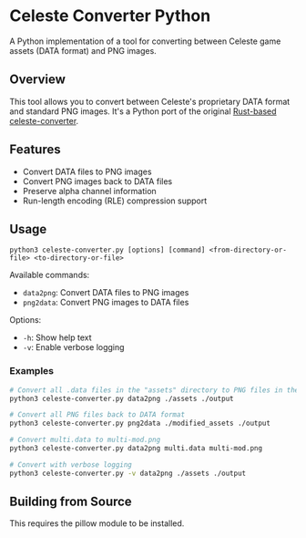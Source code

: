 # Celeste Converter Python

A Python implementation of a tool for converting between Celeste game assets (DATA format) and PNG images.

## Overview

This tool allows you to convert between Celeste's proprietary DATA format and standard PNG images. It's a Python port of the original [Rust-based celeste-converter](https://github.com/borogk/celeste-converter).

## Features

- Convert DATA files to PNG images
- Convert PNG images back to DATA files
- Preserve alpha channel information
- Run-length encoding (RLE) compression support

## Usage

```
python3 celeste-converter.py [options] [command] <from-directory-or-file> <to-directory-or-file>
```

Available commands:
- `data2png`: Convert DATA files to PNG images
- `png2data`: Convert PNG images to DATA files

Options:
- `-h`: Show help text
- `-v`: Enable verbose logging

### Examples

```sh
# Convert all .data files in the "assets" directory to PNG files in the "output" directory
python3 celeste-converter.py data2png ./assets ./output

# Convert all PNG files back to DATA format
python3 celeste-converter.py png2data ./modified_assets ./output

# Convert multi.data to multi-mod.png
python3 celeste-converter.py data2png multi.data multi-mod.png

# Convert with verbose logging
python3 celeste-converter.py -v data2png ./assets ./output
```

## Building from Source

This requires the pillow module to be installed.
